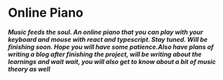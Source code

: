 # Online Piano

***Music feeds the soul. An online piano that you can play with your keyboard and mouse with react and typescript. Stay tuned. Will be finishing soon. Hope you will have some patience.Also have plans of writing a blog after finishing the project, will be writing about the learnings and wait wait, you will also get to know about a bit of music theory as well***
